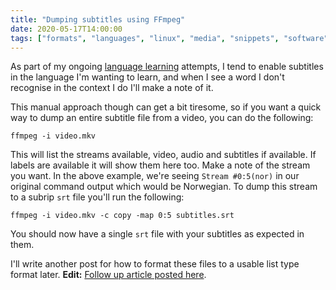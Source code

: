 ```yaml
---
title: "Dumping subtitles using FFmpeg"
date: 2020-05-17T14:00:00
tags: ["formats", "languages", "linux", "media", "snippets", "software"]
---
```


As part of my ongoing [language learning](/languages/) attempts, I tend to enable subtitles in the language I'm wanting to learn, and when I see a word I don't recognise in the context I do I'll make a note of it.

This manual approach though can get a bit tiresome, so if you want a quick way to dump an entire subtitle file from a video, you can do the following:
```
ffmpeg -i video.mkv
```

This will list the streams available, video, audio and subtitles if available. If labels are available it will show them here too. Make a note of the stream you want. In the above example, we're seeing `Stream #0:5(nor)` in our original command output which would be Norwegian. To dump this stream to a subrip `srt` file you'll run the following:
```
ffmpeg -i video.mkv -c copy -map 0:5 subtitles.srt
```

You should now have a single `srt` file with your subtitles as expected in them.

I'll write another post for how to format these files to a usable list type format later.
**Edit:** [Follow up article posted here](/blog/2020/05/28/formatting-dumped-subtitles/).